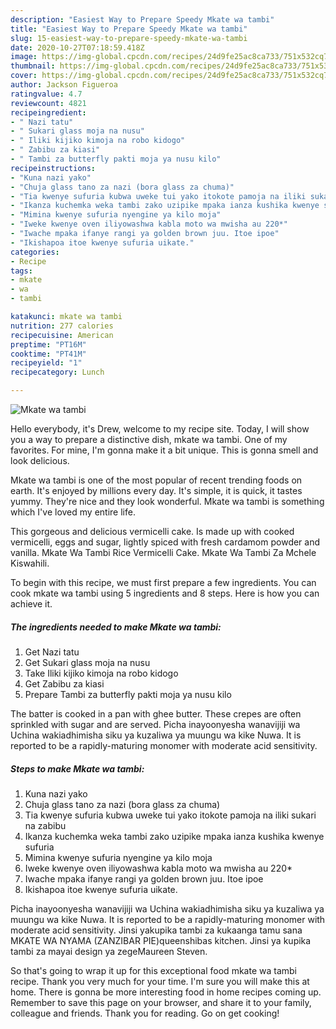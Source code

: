 ```yaml
---
description: "Easiest Way to Prepare Speedy Mkate wa tambi"
title: "Easiest Way to Prepare Speedy Mkate wa tambi"
slug: 15-easiest-way-to-prepare-speedy-mkate-wa-tambi
date: 2020-10-27T07:18:59.418Z
image: https://img-global.cpcdn.com/recipes/24d9fe25ac8ca733/751x532cq70/mkate-wa-tambi-recipe-main-photo.jpg
thumbnail: https://img-global.cpcdn.com/recipes/24d9fe25ac8ca733/751x532cq70/mkate-wa-tambi-recipe-main-photo.jpg
cover: https://img-global.cpcdn.com/recipes/24d9fe25ac8ca733/751x532cq70/mkate-wa-tambi-recipe-main-photo.jpg
author: Jackson Figueroa
ratingvalue: 4.7
reviewcount: 4821
recipeingredient:
- " Nazi tatu"
- " Sukari glass moja na nusu"
- " Iliki kijiko kimoja na robo kidogo"
- " Zabibu za kiasi"
- " Tambi za butterfly pakti moja ya nusu kilo"
recipeinstructions:
- "Kuna nazi yako"
- "Chuja glass tano za nazi (bora glass za chuma)"
- "Tia kwenye sufuria kubwa uweke tui yako itokote pamoja na iliki sukari na zabibu"
- "Ikanza kuchemka weka tambi zako uzipike mpaka ianza kushika kwenye sufuria"
- "Mimina kwenye sufuria nyengine ya kilo moja"
- "Iweke kwenye oven iliyowashwa kabla moto wa mwisha au 220*"
- "Iwache mpaka ifanye rangi ya golden brown juu. Itoe ipoe"
- "Ikishapoa itoe kwenye sufuria uikate."
categories:
- Recipe
tags:
- mkate
- wa
- tambi

katakunci: mkate wa tambi 
nutrition: 277 calories
recipecuisine: American
preptime: "PT16M"
cooktime: "PT41M"
recipeyield: "1"
recipecategory: Lunch

---
```



![Mkate wa tambi](https://img-global.cpcdn.com/recipes/24d9fe25ac8ca733/751x532cq70/mkate-wa-tambi-recipe-main-photo.jpg)

Hello everybody, it's Drew, welcome to my recipe site. Today, I will show you a way to prepare a distinctive dish, mkate wa tambi. One of my favorites. For mine, I'm gonna make it a bit unique. This is gonna smell and look delicious.

Mkate wa tambi is one of the most popular of recent trending foods on earth. It's enjoyed by millions every day. It's simple, it is quick, it tastes yummy. They're nice and they look wonderful. Mkate wa tambi is something which I've loved my entire life.

This gorgeous and delicious vermicelli cake. Is made up with cooked vermicelli, eggs and sugar, lightly spiced with fresh cardamom powder and vanilla. Mkate Wa Tambi Rice Vermicelli Cake. Mkate Wa Tambi Za Mchele Kiswahili.


To begin with this recipe, we must first prepare a few ingredients. You can cook mkate wa tambi using 5 ingredients and 8 steps. Here is how you can achieve it.

<!--inarticleads1-->

##### The ingredients needed to make Mkate wa tambi:

1. Get  Nazi tatu
1. Get  Sukari glass moja na nusu
1. Take  Iliki kijiko kimoja na robo kidogo
1. Get  Zabibu za kiasi
1. Prepare  Tambi za butterfly pakti moja ya nusu kilo


The batter is cooked in a pan with ghee butter. These crepes are often sprinkled with sugar and are served. Picha inayoonyesha wanavijiji wa Uchina wakiadhimisha siku ya kuzaliwa ya muungu wa kike Nuwa. It is reported to be a rapidly-maturing monomer with moderate acid sensitivity. 

<!--inarticleads2-->

##### Steps to make Mkate wa tambi:

1. Kuna nazi yako
1. Chuja glass tano za nazi (bora glass za chuma)
1. Tia kwenye sufuria kubwa uweke tui yako itokote pamoja na iliki sukari na zabibu
1. Ikanza kuchemka weka tambi zako uzipike mpaka ianza kushika kwenye sufuria
1. Mimina kwenye sufuria nyengine ya kilo moja
1. Iweke kwenye oven iliyowashwa kabla moto wa mwisha au 220*
1. Iwache mpaka ifanye rangi ya golden brown juu. Itoe ipoe
1. Ikishapoa itoe kwenye sufuria uikate.


Picha inayoonyesha wanavijiji wa Uchina wakiadhimisha siku ya kuzaliwa ya muungu wa kike Nuwa. It is reported to be a rapidly-maturing monomer with moderate acid sensitivity. Jinsi yakupika tambi za kukaanga tamu sana MKATE WA NYAMA (ZANZIBAR PIE)queenshibas kitchen. Jinsi ya kupika tambi za mayai design ya zegeMaureen Steven. 

So that's going to wrap it up for this exceptional food mkate wa tambi recipe. Thank you very much for your time. I'm sure you will make this at home. There is gonna be more interesting food in home recipes coming up. Remember to save this page on your browser, and share it to your family, colleague and friends. Thank you for reading. Go on get cooking!
